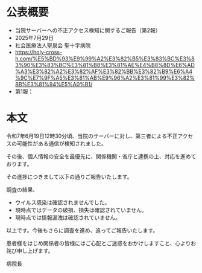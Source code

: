 # 公表概要
- 当院サーバーへの不正アクセス検知に関するご報告（第2報）
- 2025年7月29日
- 社会医療法人聖泉会 聖十字病院
- https://holy-cross-h.com/%E5%BD%93%E9%99%A2%E3%82%B5%E3%83%BC%E3%83%90%E3%83%BC%E3%81%B8%E3%81%AE%E4%B8%8D%E6%AD%A3%E3%82%A2%E3%82%AF%E3%82%BB%E3%82%B9%E6%A4%9C%E7%9F%A5%E3%81%AB%E9%96%A2%E3%81%99%E3%82%8B%E3%81%94%E5%A0%B1/
- 第1報：

# 本文
令和7年6月19日12時30分頃、当院のサーバーに対し、第三者による不正アクセスの可能性がある通信が検知されました。

その後、個人情報の安全を最優先に、関係機関・省庁と連携の上、対応を進めております。

その進捗につきまして以下の通りご報告いたします。

調査の結果、
- ウイルス感染は確認されませんでした。
- 現時点ではデータの破損、損失は確認されていません。
- 現時点では情報漏洩は確認されていません。

以上です。今後もさらに調査を進め、追ってご報告いたします。

患者様をはじめ関係者の皆様にはご心配とご迷惑をおかけしますこと、心よりお詫び申し上げます。

病院長
